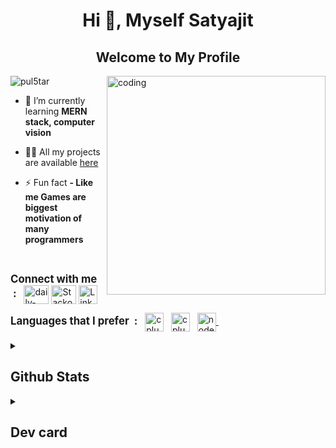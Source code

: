 <h1 align="center">Hi 👋, Myself Satyajit</h1>
<h2 align="center">Welcome to My Profile</h2>

<!-- <img align="center" alt="coding" width="100%" height="150px" src="https://user-images.githubusercontent.com/77431114/209073545-401545cf-ff6a-4eb0-9127-d0b77ac5d402.png"> 
<br>
-->
<p align="left">
<img align="right" alt="coding" width="350" src="https://user-images.githubusercontent.com/77431114/209034093-3f771f69-da97-4c83-8086-6bfe90c0735f.gif">
    
<p align="left"> <img src="https://komarev.com/ghpvc/?username=pul5tar&label=Profile%20views&color=0e75b6&style=flat" alt="pul5tar" /> </p>

- 🌱 I’m currently learning **MERN stack, computer vision**

- 👨‍💻 All my projects are available 
[here](https://github.com/PuL5TaR?tab=repositories)

<!-- - 📫 Reach me at **- myemail@email.com** -->

- ⚡ Fun fact **- Like me Games are biggest motivation of many programmers**
</p>

<br>
<p>
<span><big><strong>Connect with me &nbsp;: &nbsp;</strong></big></span>
<a href="https://app.daily.dev/PuL5Tar" target="blank">
    <img align="center" src="https://user-images.githubusercontent.com/77431114/208964684-a0a611c7-c0d8-4a84-929f-1e489d5b3a1f.png" alt="daily-dev" height="30" width="40" /></a>
<a href="https://stackoverflow.com/users/16443462/pul5tar" target="blank">
    <img align="center" src="https://user-images.githubusercontent.com/77431114/208966688-69c49fa6-6db2-46cf-980c-f6af3af0ae15.png" alt="Stackoverflow" height="30" width="40" /></a>
<a href="https://www.linkedin.com/in/satyajit-nayak-42b8a01a1" target="blank">
    <img align="center" src="https://user-images.githubusercontent.com/77431114/208966476-80404db4-fb2f-41fa-a875-5a89d340cfb3.png" alt="LinkedIn" height="30" width="30" /></a>
</p>

<p>
<span><big><strong>Languages that I prefer &nbsp;: &nbsp;</strong></big></span>
<a href="https://www.w3schools.com/js/" target="_blank" rel="noreferrer">
    <img align="center" src="https://user-images.githubusercontent.com/77431114/209035553-878c6780-bd9b-4f51-99de-6d1e615cce12.png" alt="cplusplus" width="30"="30" /></a>&nbsp;&nbsp;
<a href="https://www.w3schools.com/cpp/" target="_blank" rel="noreferrer"><span></span><span></span>
    <img align="center" src="https://user-images.githubusercontent.com/77431114/208966929-0a119923-ed46-44c5-8861-54b8e998db9e.png" alt="cplusplus" width="30" height="30" /></a>&nbsp;&nbsp;
<a href="https://www.python.org/" alt="python" width="40" height="40"><span></span><span></span>
    <img align="center" src="https://user-images.githubusercontent.com/77431114/208967042-538c3c39-b150-4e03-9e51-d1b2a0b6207d.png" alt="nodejs" width="30" height="30" /> </a>&nbsp;&nbsp;
</p>

<details close> 
  <summary><h2>Github Stats</h2></summary>
    <img src="https://github-readme-stats-kwr1-pul5tar.vercel.app/api/top-langs?username=pul5tar&show_icons=true&locale=en&layout=compact&theme=highcontrast" alt="Most used Languages"/>
        <br>
    <img src="https://github-readme-stats-kwr1-pul5tar.vercel.app/api?username=pul5tar&show_icons=true&locale=en&theme=highcontrast" alt="Github stats"/>
        <br>
    <img src="https://github-readme-streak-stats.herokuapp.com/?user=pul5tar&theme=merko" alt="Current & Total Streak"/>
</details>

<details close> 
  <summary><h2>Dev card</h2></summary>
    <a href="https://app.daily.dev/PuL5Tar"><img src="https://api.daily.dev/devcards/66ee5feb68f843f287b2212e4efec70d.png?r=hjw" width="300" alt="Satyajit Nayak's Dev Card"/></a>
</details>
